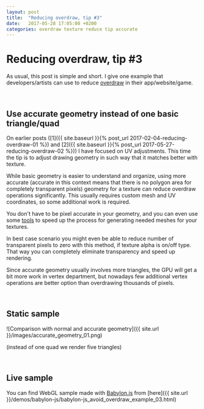 ```yaml
---
layout: post
title:  "Reducing overdraw, tip #3"
date:   2017-05-28 17:05:00 +0200
categories: overdraw texture reduce tip accurate
---
```

# Reducing overdraw, tip #3

As usual, this post is simple and short. I give one example that developers/artists can use to reduce [overdraw](https://en.wikipedia.org/wiki/Fillrate) in their app/website/game.

&nbsp;

## Use accurate geometry instead of one basic triangle/quad

On earlier posts ([1]({{ site.baseurl }}{% post_url 2017-02-04-reducing-overdraw-01 %}) and [2]({{ site.baseurl }}{% post_url 2017-05-27-reducing-overdraw-02 %})) I have focused on UV adjustments. This time the tip is to adjust drawing geometry in such way that it matches better with texture.

While basic geometry is easier to understand and organize, using more accurate (accurate in this context means that there is no polygon area for completely transparent pixels) geometry for a texture can reduce overdraw operations significantly. This usually requires custom mesh and UV coordinates, so some additional work is required.

You don't have to be pixel accurate in your geometry, and you can even use some [tools](knowledge.autodesk.com/support/maya-lt/learn-explore/caas/CloudHelp/cloudhelp/2015/ENU/MayaLT/files/Polygon-selection-and-creation-Convert-textures-to-a-polygon-mesh-htm.html) to speed up the process for generating needed meshes for your textures.

In best case scenario you might even be able to reduce number of transparent pixels to zero with this method, if texture alpha is on/off type. That way you can completely eliminate transparency and speed up rendering.

Since accurate geometry usually involves more triangles, the GPU will get a bit more work in vertex department, but nowadays few additional vertex operations are better option than overdrawing thousands of pixels.

&nbsp;

## Static sample

![Comparison with normal and accurate geometry]({{ site.url }}/images/accurate_geometry_01.png)

(instead of one quad we render five triangles)

&nbsp;

## Live sample

You can find WebGL sample made with [Babylon.js](http://www.babylonjs.com) from [here]({{ site.url }}/demos/babylon-js/babylon-js_avoid_overdraw_example_03.html)